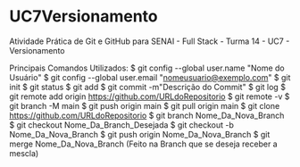 # UC7Versionamento
Atividade Prática de Git e GitHub para SENAI - Full Stack - Turma 14 - UC7 - Versionamento

Principais Comandos Utilizados:
$ git config --global user.name "Nome do Usuário"
$ git config --global user.email "nomeusuario@exemplo.com"
$ git init
$ git status
$ git add
$ git commit -m"Descrição do Commit"
$ git log
$ git remote add origin https://github.com/URLdoRepositorio
$ git remote -v
$ git branch -M main
$ git push origin main
$ git pull origin main
$ git clone https://github.com/URLdoRepositorio
$ git branch Nome_Da_Nova_Branch
$ git checkout Nome_Da_Branch_Desejada
$ git checkout -b Nome_Da_Nova_Branch
$ git push origin Nome_Da_Nova_Branch
$ git merge Nome_Da_Nova_Branch (Feito na Branch que se deseja receber a mescla)
